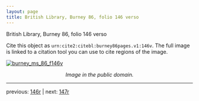 ```yaml
---
layout: page
title: British Library, Burney 86, folio 146 verso
---
```


British Library, Burney 86, folio 146 verso

Cite this object as `urn:cite2:citebl:burney86pages.v1:146v`.  The full image is linked to a citation tool you can use to cite regions of the image.

[![burney_ms_86_f146v](http://www.homermultitext.org/iipsrv?IIIF=/project/homer/pyramidal/deepzoom/citebl/burney86imgs/v1/burney_ms_86_f146v.tif/full/800,/0/default.jpg)](http://www.homermultitext.org/ict2/?urn=urn:cite2:citebl:burney86imgs.v1:burney_ms_86_f146v) 

<p style="text-align: center; font-style: italic;">Image in the public domain.</p>

---

previous: [146r](../146r/) | next: [147r](../147r/)
